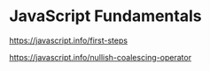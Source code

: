 # JavaScript Fundamentals

<https://javascript.info/first-steps>

<https://javascript.info/nullish-coalescing-operator>
